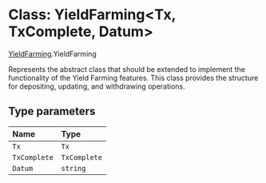 # Class: YieldFarming\<Tx, TxComplete, Datum\>

[YieldFarming](../modules/YieldFarming.md).YieldFarming

Represents the abstract class that should be extended to implement
the functionality of the Yield Farming features. This class provides
the structure for depositing, updating, and withdrawing operations.

## Type parameters

| Name | Type |
| :------ | :------ |
| `Tx` | `Tx` |
| `TxComplete` | `TxComplete` |
| `Datum` | `string` |
